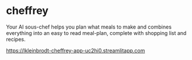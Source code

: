 # cheffrey
Your AI sous-chef helps you plan what meals to make and combines everything into an easy to read meal-plan, complete with shopping list and recipes.

https://lkleinbrodt-cheffrey-app-uc2hi0.streamlitapp.com
